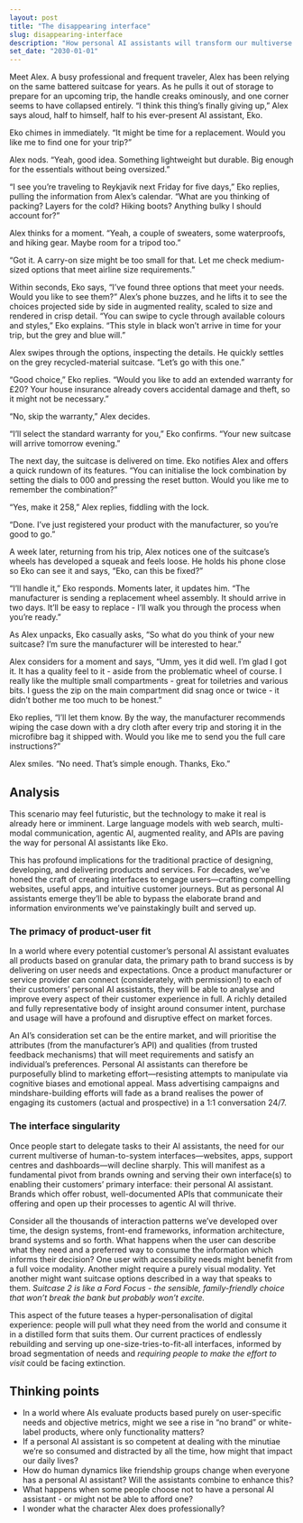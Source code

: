```yaml
---
layout: post
title: "The disappearing interface"
slug: disappearing-interface
description: "How personal AI assistants will transform our multiverse of interfaces."
set_date: "2030-01-01"
---
```


Meet Alex. A busy professional and frequent traveler, Alex has been relying on the same battered suitcase for years. As he pulls it out of storage to prepare for an upcoming trip, the handle creaks ominously, and one corner seems to have collapsed entirely. “I think this thing’s finally giving up,” Alex says aloud, half to himself, half to his ever-present AI assistant, Eko.

Eko chimes in immediately. “It might be time for a replacement. Would you like me to find one for your trip?”

Alex nods. “Yeah, good idea. Something lightweight but durable. Big enough for the essentials without being oversized.”

“I see you’re traveling to Reykjavik next Friday for five days,” Eko replies, pulling the information from Alex’s calendar. “What are you thinking of packing? Layers for the cold? Hiking boots? Anything bulky I should account for?”

Alex thinks for a moment. “Yeah, a couple of sweaters, some waterproofs, and hiking gear. Maybe room for a tripod too.”

“Got it. A carry-on size might be too small for that. Let me check medium-sized options that meet airline size requirements.”

Within seconds, Eko says, “I’ve found three options that meet your needs. Would you like to see them?” Alex’s phone buzzes, and he lifts it to see the choices projected side by side in augmented reality, scaled to size and rendered in crisp detail. “You can swipe to cycle through available colours and styles,” Eko explains. “This style in black won’t arrive in time for your trip, but the grey and blue will.”

Alex swipes through the options, inspecting the details. He quickly settles on the grey recycled-material suitcase. “Let’s go with this one.”

“Good choice,” Eko replies. “Would you like to add an extended warranty for £20? Your house insurance already covers accidental damage and theft, so it might not be necessary.”

“No, skip the warranty,” Alex decides.

“I’ll select the standard warranty for you,” Eko confirms. “Your new suitcase will arrive tomorrow evening.”

The next day, the suitcase is delivered on time. Eko notifies Alex and offers a quick rundown of its features. “You can initialise the lock combination by setting the dials to 000 and pressing the reset button. Would you like me to remember the combination?”

“Yes, make it 258,” Alex replies, fiddling with the lock.

“Done. I’ve just registered your product with the manufacturer, so you’re good to go.”

A week later, returning from his trip, Alex notices one of the suitcase’s wheels has developed a squeak and feels loose. He holds his phone close so Eko can see it and says, “Eko, can this be fixed?”

“I’ll handle it,” Eko responds. Moments later, it updates him. “The manufacturer is sending a replacement wheel assembly. It should arrive in two days. It’ll be easy to replace - I’ll walk you through the process when you’re ready.”

As Alex unpacks, Eko casually asks, “So what do you think of your new suitcase? I’m sure the manufacturer will be interested to hear.”

Alex considers for a moment and says, “Umm, yes it did well. I’m glad I got it. It has a quality feel to it - aside from the problematic wheel of course. I really like the multiple small compartments - great for toiletries and various bits. I guess the zip on the main compartment did snag once or twice - it didn’t bother me too much to be honest.”

Eko replies, “I’ll let them know. By the way, the manufacturer recommends wiping the case down with a dry cloth after every trip and storing it in the microfibre bag it shipped with. Would you like me to send you the full care instructions?”

Alex smiles. “No need. That’s simple enough. Thanks, Eko.”

## Analysis

This scenario may feel futuristic, but the technology to make it real is already here or imminent. Large language models with web search, multi-modal communication, agentic AI, augmented reality, and APIs are paving the way for personal AI assistants like Eko.

This has profound implications for the traditional practice of  designing, developing, and delivering products and services. For decades, we’ve honed the craft of creating interfaces to engage users—crafting compelling websites, useful apps, and intuitive customer journeys. But as personal AI assistants emerge they’ll be able to bypass the elaborate brand and information environments we’ve painstakingly built and served up.

### The primacy of product-user fit
In a world where every potential customer’s personal AI assistant evaluates all products based on granular data, the primary path to brand success is by delivering on user needs and expectations. Once a product manufacturer or service provider can connect (considerately, with permission!) to each of their customers’ personal AI assistants, they will be able to analyse and improve every aspect of their customer experience in full. A richly detailed and fully representative body of insight around consumer intent, purchase and usage will have a profound and disruptive effect on market forces.

An AI’s consideration set can be the entire market, and will prioritise the attributes (from the manufacturer’s API) and qualities (from trusted feedback mechanisms) that will meet requirements and satisfy an individual’s preferences. Personal AI assistants can therefore be purposefully blind to marketing effort—resisting attempts to manipulate via cognitive biases and emotional appeal. Mass advertising campaigns and mindshare-building efforts will fade as a brand realises the power of engaging its customers (actual and prospective) in a 1:1 conversation 24/7.

### The interface singularity
Once people start to delegate tasks to their AI assistants, the need for our current multiverse of human-to-system interfaces—websites, apps, support centres and dashboards—will decline sharply. This will manifest as a fundamental pivot from brands owning and serving their own interface(s) to enabling their customers’ primary interface: their personal AI assistant. Brands which offer robust, well-documented APIs that communicate their offering and open up their processes to agentic AI will thrive.

Consider all the thousands of interaction patterns we’ve developed over time, the design systems, front-end frameworks, information architecture, brand systems and so forth. What happens when the user can describe what they need and a preferred way to consume the information which informs their decision? One user with accessibility needs might benefit from a full voice modality. Another might require a purely visual modality. Yet another might want suitcase options described in a way that speaks to them. *Suitcase 2 is like a Ford Focus - the sensible, family-friendly choice that won’t break the bank but probably won’t excite.*

This aspect of the future teases a hyper-personalisation of digital experience: people will pull what they need from the world and consume it in a distilled form that suits them. Our current practices of endlessly rebuilding and serving up one-size-tries-to-fit-all interfaces, informed by broad segmentation of needs and *requiring people to make the effort to visit* could be facing extinction.

## Thinking points

* In a world where AIs evaluate products based purely on user-specific needs and objective metrics, might we see a rise in “no brand” or white-label products, where only functionality matters?
* If a personal AI assistant is so competent at dealing with the minutiae we’re so consumed and distracted by all the time, how might that impact our daily lives?
* How do human dynamics like friendship groups change when everyone has a personal AI assistant? Will the assistants combine to enhance this?
* What happens when some people choose not to have a personal AI assistant - or might not be able to afford one?
* I wonder what the character Alex does professionally?